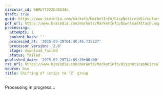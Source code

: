```yaml
---
circular_id: 509b7f222bd6134c
draft: true
guid: https://www.bseindia.com/markets/MarketInfo/DispNoticesNCirculars.aspx?Noticeid={76AE276B-F551-4E9B-B3A6-C53D59A0DCF4}&noticeno=20250929-71&dt=09/29/2025&icount=71&totcount=87&flag=0
pdf_url: https://www.bseindia.com/markets/MarketInfo/DownloadAttach.aspx?id=20250929-71&attachedId=
processing:
  attempts: 1
  content_hash: ''
  processed_at: '2025-09-30T01:40:46.735127'
  processor_version: '2.0'
  stage: download_failed
  status: failed
published_date: '2025-09-29T14:05:26+00:00'
rss_url: https://www.bseindia.com/markets/MarketInfo/DispNoticesNCirculars.aspx?Noticeid={76AE276B-F551-4E9B-B3A6-C53D59A0DCF4}&noticeno=20250929-71&dt=09/29/2025&icount=71&totcount=87&flag=0
source: bse
title: Shifting of scrips to ‘Z’ group
---
```


Processing in progress...